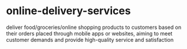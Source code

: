 # online-delivery-services
deliver food/groceries/online shopping products to customers based on their orders placed through mobile apps or websites, aiming to meet customer demands and provide high-quality service and satisfaction

